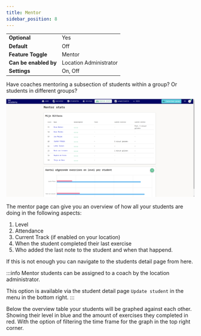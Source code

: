 ```yaml
---
title: Mentor
sidebar_position: 8
---
```


|                       |                        |
|-----------------------|------------------------|
| **Optional**          | Yes                    |
| **Default**           | Off                    |
| **Feature Toggle**    | Mentor                 |
| **Can be enabled by** | Location Administrator |
| **Settings**          | On, Off                |

Have coaches mentoring a subsection of students within a group? Or students in different groups?

![Mentor overview](/img/staff/coaches/mentor/mentor-overview.png)

The mentor page can give you an overview of how all your students are doing in the following aspects:

1. Level
2. Attendance
3. Current Track (if enabled on your location)
4. When the student completed their last exercise
5. Who added the last note to the student and when that happend.

If this is not enough you can navigate to the students detail page from here.

:::info
Mentor students can be assigned to a coach by the location administrator.

This option is available via the student detail page `Update student` in the menu in the bottom right.
:::

Below the overview table your students will be graphed against each other.
Showing their level in blue and the amount of exercises they completed in red. 
With the option of filtering the time frame for the graph in the top right corner.
